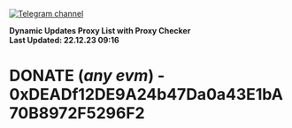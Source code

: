 [![Telegram channel](https://img.shields.io/endpoint?url=https://runkit.io/damiankrawczyk/telegram-badge/branches/master?url=https://t.me/n4z4v0d)](https://t.me/n4z4v0d) 

**Dynamic Updates Proxy List with Proxy Checker**  
**Last Updated: 22.12.23 09:16**

# DONATE (_any evm_) - 0xDEADf12DE9A24b47Da0a43E1bA70B8972F5296F2

